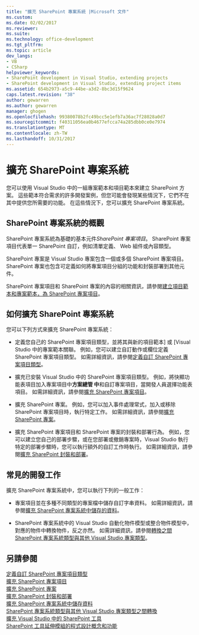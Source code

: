 ```yaml
---
title: "擴充 SharePoint 專案系統 |Microsoft 文件"
ms.custom: 
ms.date: 02/02/2017
ms.reviewer: 
ms.suite: 
ms.technology: office-development
ms.tgt_pltfrm: 
ms.topic: article
dev_langs:
- VB
- CSharp
helpviewer_keywords:
- SharePoint development in Visual Studio, extending projects
- SharePoint development in Visual Studio, extending project items
ms.assetid: 654b2973-a5c9-44be-a3d2-8bc3d15f9624
caps.latest.revision: "38"
author: gewarren
ms.author: gewarren
manager: ghogen
ms.openlocfilehash: 99380078b2fc49bcc5e1efb7a36ac7f28028a0d7
ms.sourcegitcommit: f40311056ea0b4677efcca74a285dbb0ce0e7974
ms.translationtype: MT
ms.contentlocale: zh-TW
ms.lasthandoff: 10/31/2017
---
```

# <a name="extending-the-sharepoint-project-system"></a>擴充 SharePoint 專案系統
  您可以使用 Visual Studio 中的一組專案範本和項目範本來建立 SharePoint 方案。 這些範本符合需求的許多開發案例，但您可能會發現某些情況下，它們不在其中提供您所需要的功能。 在這些情況下，您可以擴充 SharePoint 專案系統。  
  
## <a name="overview-of-the-sharepoint-project-system"></a>SharePoint 專案系統的概觀  
 SharePoint 專案系統為基礎的基本元件*SharePoint 專案項目*。 SharePoint 專案項目代表單一 SharePoint 自訂，例如清單定義、 Web 組件或內容類型。  
  
 SharePoint 專案是 Visual Studio 專案包含一個或多個 SharePoint 專案項目。 SharePoint 專案也包含可定義如何將專案項目分組的功能和封裝部署到其他元件。  
  
 SharePoint 專案項目和 SharePoint 專案的內容的相關資訊，請參閱[建立項目範本和專案範本，為 SharePoint 專案項目](../sharepoint/creating-item-templates-and-project-templates-for-sharepoint-project-items.md)。  
  
## <a name="how-to-extend-the-sharepoint-project-system"></a>如何擴充 SharePoint 專案系統  
 您可以下列方式來擴充 SharePoint 專案系統：  
  
-   定義您自己的 SharePoint 專案項目類型，並將其與新的項目範本] 或 [Visual Studio 中的專案範本關聯。 例如，您可以建立自訂動作或欄位定義 SharePoint 專案項目類型。 如需詳細資訊，請參閱[定義自訂 SharePoint 專案項目類型](../sharepoint/defining-custom-sharepoint-project-item-types.md)。  
  
-   擴充已安裝 Visual Studio 中的 SharePoint 專案項目類型。 例如，將快顯功能表項目加入專案項目中**方案總管 中**和自訂專案項目，當開發人員選擇功能表項目。 如需詳細資訊，請參閱[擴充 SharePoint 專案項目](../sharepoint/extending-sharepoint-project-items.md)。  
  
-   擴充 SharePoint 專案。 例如，您可以加入事件處理常式，加入或移除 SharePoint 專案項目時，執行特定工作。 如需詳細資訊，請參閱[擴充 SharePoint 專案](../sharepoint/extending-sharepoint-projects.md)。  
  
-   擴充 SharePoint 專案項目和 SharePoint 專案的封裝和部署行為。 例如，您可以建立您自己的部署步驟，或在您部署或撤銷專案時，Visual Studio 執行特定的部署步驟時，您可以執行額外的自訂工作時執行。 如需詳細資訊，請參閱[擴充 SharePoint 封裝和部署](../sharepoint/extending-sharepoint-packaging-and-deployment.md)。  
  
## <a name="common-development-tasks"></a>常見的開發工作  
 擴充 SharePoint 專案系統中，您可以執行下列的一般工作：  
  
-   專案項目並在多種不同類型的專案檔中儲存自訂字串資料。 如需詳細資訊，請參閱[擴充 SharePoint 專案系統中儲存的資料](../sharepoint/saving-data-in-extensions-of-the-sharepoint-project-system.md)。  
  
-   SharePoint 專案系統中的 Visual Studio 自動化物件模型或整合物件模型中，對應的物件中轉換物件，反之亦然。 如需詳細資訊，請參閱[轉換之間 SharePoint 專案系統類型與其他 Visual Studio 專案類型](../sharepoint/converting-between-sharepoint-project-system-types-and-other-visual-studio-project-types.md)。  
  
## <a name="see-also"></a>另請參閱  
 [定義自訂 SharePoint 專案項目類型](../sharepoint/defining-custom-sharepoint-project-item-types.md)   
 [擴充 SharePoint 專案項目](../sharepoint/extending-sharepoint-project-items.md)   
 [擴充 SharePoint 專案](../sharepoint/extending-sharepoint-projects.md)   
 [擴充 SharePoint 封裝和部署](../sharepoint/extending-sharepoint-packaging-and-deployment.md)   
 [擴充 SharePoint 專案系統中儲存資料](../sharepoint/saving-data-in-extensions-of-the-sharepoint-project-system.md)   
 [SharePoint 專案系統類型與其他 Visual Studio 專案類型之間轉換](../sharepoint/converting-between-sharepoint-project-system-types-and-other-visual-studio-project-types.md)   
 [擴充 Visual Studio 中的 SharePoint 工具](../sharepoint/extending-the-sharepoint-tools-in-visual-studio.md)   
 [SharePoint 工具延伸模組的程式設計概念和功能](../sharepoint/programming-concepts-and-features-for-sharepoint-tools-extensions.md)  
  
  